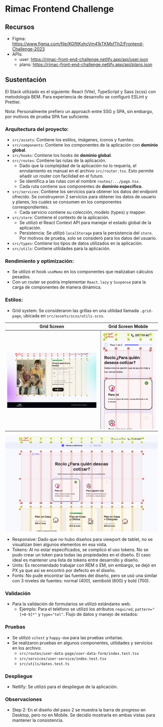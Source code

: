 # Rimac Frontend Challenge

## Recursos

- Figma: https://www.figma.com/file/KGftIKxhcVm41kTKMsfTh2/Frontend-Challenge-2023
- APIs:
  - user: https://rimac-front-end-challenge.netlify.app/api/user.json
  - plans: https://rimac-front-end-challenge.netlify.app/api/plans.json

## Sustentación

El Stack utilizado es el siguiente: React (Vite), TypeScript y Sass (scss) con metodología BEM. Para experiencia de desarrollo se configuró ESLint y Prettier.

Nota: Personalmente prefiero un approach entre SSG y SPA, sin embargo, por motivos de prueba SPA fue suficiente.

### Arquitectura del proyecto:

- `src/assets`: Contiene los estilos, imágenes, iconos y fuentes.
- `src/components`: Contiene los componentes de la aplicación con **dominio global**.
- `src/hooks`: Contiene los hooks de **dominio global**.
- `src/routes`: Contiene las rutas de la aplicación.
  - Dado que la complejidad de la aplicación no lo requería, el enrutamiento es manual en el archivo `src/router.tsx`. Esto permite añadir un router con facilidad en el futuro.
  - Se identifica a las rutas con el nombre `routes/.../page.tsx`.
  - Cada ruta contiene sus componentes de **dominio específico**.
- `src/services`: Contiene los servicios para obtener los datos del endpoint ofrecido. Se construyeron 2 servicios para obtener los datos de usuario y planes, los cuales se consumen en los componentes correspondientes.
  - Cada servicio contiene su colección, modelo (types) y mapper.
- `src/store`: Contiene el contexto de la aplicación.
  - Se utilizó el React Context API para manejar el estado global de la aplicación.
  - Persistencia: Se utilizó `localStorage` para la persistencia del `store`. Por motivos de prueba, solo se consideró para los datos del usuario.
- `src/types`: Contiene los tipos de datos utilizados en la aplicación.
- `src/utils`: Contiene utilidades para la aplicación.

### Rendimiento y optimización:

- Se utilizó el hook `useMemo` en los componentes que realizaban cálculos pesados.
- Con un router se podría implementar `React.lazy` y `Suspense` para la carga de componentes de manera dinámica.

### Estilos:

- Grid system: Se consideraron las grillas en una utilidad llamada `.grid-page`, ubicada en `src/assets/scss/utils.scss`.

|                   Grid Screen                   |                      Grid Screen Mobile                       |
| :---------------------------------------------: | :-----------------------------------------------------------: |
| ![Grid Screen 1](docs/images/grid-screen-1.png) | ![Grid Screen 1 Mobile](docs/images/grid-screen-1-mobile.png) |

![Grid Screen 2](docs/images/grid-screen-2.png)

- Responsive: Dado que no hubo diseños para viewport de tablet, no se visualizan bien algunos elementos en esa vista.
- Tokens: Al no estar especificados, se complicó el uso tokens. No se pudo crear un token para todas las propiedades en el diseño. El caso ideal es mantener una lista de tokens entre desarrollo y diseño.
- Units: Es recomendado trabajar con REM o EM, sin embargo, se dejó en PX ya que así se encontró por defecto en el diseño.
- Fonts: No pude encontrar las fuentes del diseño, pero se usó una similar con 3 niveles de fuentes: normal (400), semibold (600) y bold (700).

### Validación

- Para la validación de formularios se utilizó estándares web.
  - Ejemplo: Para el teléfono se utilizó los atributos `required`, `pattern="[+0-9]*"` y `type="tel"`.
    Flujo de datos y manejo de estados:

### Pruebas

- Se utilizó `vitest` y `happy-dom` para las pruebas unitarias.
- Se realizaron pruebas en algunos componentes, utilidades y servicios en los archivo:
  - `src/routes/user-data-page/user-data-form/index.test.tsx`
  - `src/services/user-service/index.test.tsx`
  - `src/utils/dates.test.ts`

### Despliegue

- Netlify: Se utilizó para el despliegue de la aplicación.

### Observaciones

- Step 2: En el diseño del paso 2 se muestra la barra de progreso en Desktop, pero no en Mobile. Se decidió mostrarla en ambas vistas para mantener la consistencia.

